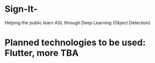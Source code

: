 # Sign-It-
Helping the public learn ASL through Deep Learning (Object Detection)


# Planned technologies to be used: Flutter, more TBA
